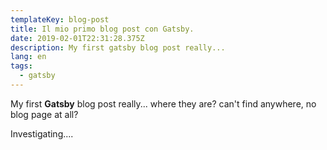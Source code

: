 ```yaml
---
templateKey: blog-post
title: Il mio primo blog post con Gatsby.
date: 2019-02-01T22:31:28.375Z
description: My first gatsby blog post really...
lang: en
tags:
  - gatsby
---
```

My first **Gatsby** blog post really... where they are? can't find anywhere, no blog page at all?

Investigating....
